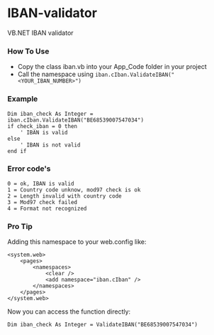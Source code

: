 # IBAN-validator
VB.NET IBAN validator

### How To Use
- Copy the class iban.vb into your App_Code folder in your project
- Call the namespace using ```iban.cIban.ValidateIBAN("<YOUR_IBAN_NUMBER>")```

### Example
```
Dim iban_check As Integer = iban.cIban.ValidateIBAN("BE68539007547034")
if check_iban = 0 then
    ' IBAN is valid
else
    ' IBAN is not valid
end if
```

### Error code's
```
0 = ok, IBAN is valid
1 = Country code unknow, mod97 check is ok
2 = Length invalid with country code
3 = Mod97 check failed
4 = Format not recognized
```

### Pro Tip
Adding this namespace to your web.config like:
```
<system.web>
    <pages>
        <namespaces>
            <clear />
            <add namespace="iban.cIban" />
        </namespaces>
    </pages>
</system.web>
```

Now you can access the function directly:
```
Dim iban_check As Integer = ValidateIBAN("BE68539007547034")
```